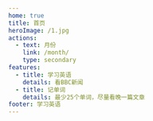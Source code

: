 ```yaml
---
home: true
title: 首页
heroImage: /1.jpg
actions:
  - text: 月份
    link: /month/
    type: secondary
features:
  - title: 学习英语 
    details: 看BBC新闻
  - title: 记单词
    details: 最少25个单词，尽量看晚一篇文章  
footer: 学习英语
---
```

